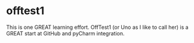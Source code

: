 offtest1
========

This is one GREAT learning effort. OffTest1 (or Uno as I like to call her) is a GREAT start at GitHub and pyCharm integration. 

